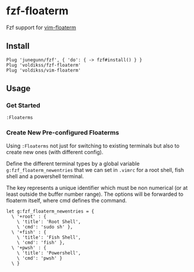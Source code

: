 # fzf-floaterm

Fzf support for [vim-floaterm](https://github.com/voldikss/vim-floaterm)

## Install

```vim
Plug 'junegunn/fzf', { 'do': { -> fzf#install() } }
Plug 'voldikss/fzf-floaterm'
Plug 'voldikss/vim-floaterm'
```

## Usage

### Get Started

```
:Floaterms
```

### Create New Pre-configured Floaterms

Using `:Floaterms` not just for switching to existing terminals but also to
create new ones (with different config).

Define the different terminal types by a global variable
`g:fzf_floaterm_newentries` that we can set in `.vimrc` for a root shell, fish
shell and a powershell terminal.

The key represents a unique identifier which must be non numerical (or at
least outside the buffer number range). The options will be forwarded to
floaterm itself, where cmd defines the command.

```vim
let g:fzf_floaterm_newentries = {
  \ '+root' : {
    \ 'title': 'Root Shell',
    \ 'cmd': 'sudo sh' },
  \ '+fish' : {
    \ 'title': 'Fish Shell',
    \ 'cmd': 'fish' },
  \ '+pwsh' : {
    \ 'title': 'Powershell',
    \ 'cmd': 'pwsh' }
  \ }
```
